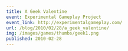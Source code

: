 ```yaml
---
title: A Geek Valentine
event: Experimental Gameplay Project
event_link: http://experimentalgameplay.com/
url: /blog/2010/02/28/a_geek_valentine/
img: /images/games/thumbs/geek1.png
published: 2010-02-28
---
```


